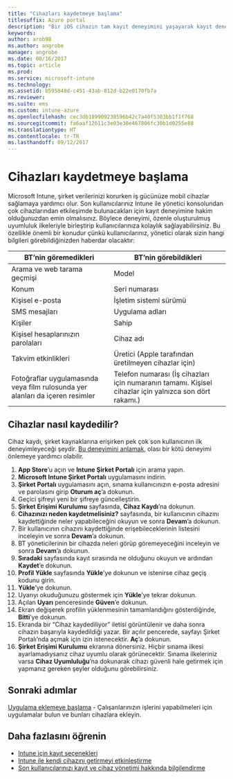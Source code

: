 ```yaml
---
title: "Cihazları kaydetmeye başlama"
titlesuffix: Azure portal
description: "Bir iOS cihazın tam kayıt deneyimini yaşayarak kayıt deneyimi hakkında bilgi edinin."
keywords: 
author: arob98
ms.author: angrobe
manager: angrobe
ms.date: 08/16/2017
ms.topic: article
ms.prod: 
ms.service: microsoft-intune
ms.technology: 
ms.assetid: b595848d-c451-43ab-812d-b22e0170fb7a
ms.reviewer: 
ms.suite: ems
ms.custom: intune-azure
ms.openlocfilehash: cec3db189909238596b42c7a40f5303bb1f1f768
ms.sourcegitcommit: fa6aaf12611c3e03e38e467806fc30b1d0255e88
ms.translationtype: HT
ms.contentlocale: tr-TR
ms.lasthandoff: 09/12/2017
---
```

# <a name="get-started-enrolling-devices"></a>Cihazları kaydetmeye başlama

Microsoft Intune, şirket verilerinizi korurken iş gücünüze mobil cihazlar sağlamaya yardımcı olur. Son kullanıcılarınız Intune ile yönetici konsolundan çok cihazlarından etkileşimde bulunacakları için kayıt deneyimine hakim olduğunuzdan emin olmalısınız. Böylece deneyimi, özenle oluşturulmuş uyumluluk ilkeleriyle birleştirip kullanıcılarınıza kolaylık sağlayabilirsiniz. Bu özellikle önemli bir konudur çünkü kullanıcılarınız, yönetici olarak sizin hangi bilgileri görebildiğinizden haberdar olacaktır:

| BT’nin göremedikleri | BT’nin görebildikleri |
|---|---|
| Arama ve web tarama geçmişi | Model |
| Konum | Seri numarası |
| Kişisel e-posta | İşletim sistemi sürümü |
| SMS mesajları | Uygulama adları |
| Kişiler | Sahip |
| Kişisel hesaplarınızın parolaları | Cihaz adı |
| Takvim etkinlikleri | Üretici (Apple tarafından üretilmeyen cihazlar için) |
| Fotoğraflar uygulamasında veya film rulosunda yer alanları da içeren resimler | Telefon numarası (İş cihazları için numaranın tamamı. Kişisel cihazlar için yalnızca son dört rakamı.) |

## <a name="how-do-i-enroll-a-device"></a>Cihazlar nasıl kaydedilir?

Cihaz kaydı, şirket kaynaklarına erişirken pek çok son kullanıcının ilk deneyimleyeceği şeydir. [Bu deneyimini anlamak](end-user-educate.md), olası bir kötü deneyimi önlemeye yardımcı olabilir.

1. **App Store**’u açın ve **Intune Şirket Portalı** için arama yapın.
2. **Microsoft Intune Şirket Portalı** uygulamasını indirin.
3. **Şirket Portalı** uygulamasını açın, sınama kullanıcınızın e-posta adresini ve parolasını girip **Oturum aç**’a dokunun.
4. Geçici şifreyi yeni bir şifreye güncelleştirin.
5. **Şirket Erişimi Kurulumu** sayfasında, **Cihaz Kaydı**’na dokunun.
6. **Cihazınızı neden kaydetmelisiniz?** sayfasında, bir kullanıcının cihazını kaydettiğinde neler yapabileceğini okuyun ve sonra **Devam**’a dokunun.
7. Bir kullanıcının cihazını kaydettiğinde erişebileceklerinin listesini inceleyin ve sonra **Devam**’a dokunun.
8. BT yöneticilerinin bir cihazda neleri görüp göremeyeceğini inceleyin ve sonra **Devam**’a dokunun.
9. **Sıradaki** sayfasında kayıt sırasında ne olduğunu okuyun ve ardından **Kaydet**’e dokunun.
10. **Profil Yükle** sayfasında **Yükle**’ye dokunun ve istenirse cihaz geçiş kodunu girin.
11. **Yükle**’ye dokunun.
12. Uyarıyı okuduğunuzu göstermek için **Yükle**’ye tekrar dokunun.
13. Açılan **Uyarı** penceresinde **Güven**’e dokunun.
14. Ekran değişerek profilin yüklenmesinin tamamlandığını gösterdiğinde, **Bitti**’ye dokunun.
15. Ekranda bir “Cihaz kaydediliyor” iletisi görüntülenir ve daha sonra cihazın başarıyla kaydedildiği yazar. Bir açılır pencerede, sayfayı Şirket Portalı’nda açmak için izin istenecektir. **Aç**’a dokunun.
16. **Şirket Erişimi Kurulumu** ekranına dönersiniz. Hiçbir sınama ilkesi ayarlamadıysanız cihaz uyumlu olarak görünecektir. Sınama ilkeleriniz varsa **Cihaz Uyumluluğu**’na dokunarak cihazı güvenli hale getirmek için yapmanız gereken şeyler olduğunu görebilirsiniz.

## <a name="next-steps"></a>Sonraki adımlar

[Uygulama eklemeye başlama](get-started-apps.md) - Çalışanlarınızın işlerini yapabilmeleri için uygulamalar bulun ve bunları cihazlara ekleyin.

## <a name="learn-more"></a>Daha fazlasını öğrenin

* [Intune için kayıt seçenekleri](enrollment-options.md)
* [Intune ile kendi cihazını getirmeyi etkinleştirme](byod-enable.md)
* [Son kullanıcılarınızı kayıt ve cihaz yönetimi hakkında bilgilendirme](end-user-educate.md)
